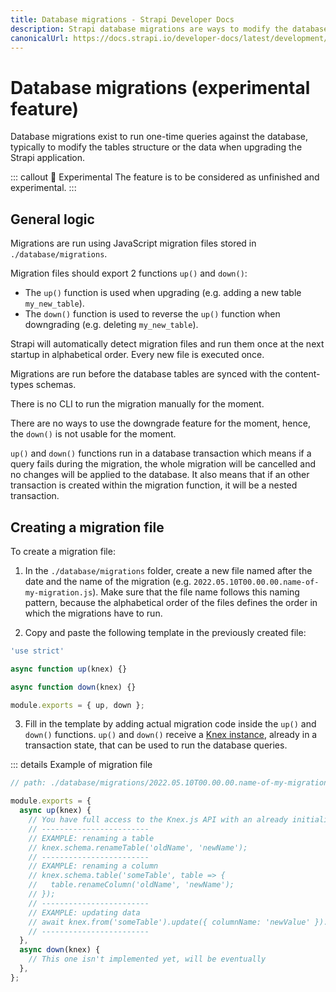 ```yaml
---
title: Database migrations - Strapi Developer Docs
description: Strapi database migrations are ways to modify the database
canonicalUrl: https://docs.strapi.io/developer-docs/latest/development/backend-customization/database-migrations.html
---
```


# Database migrations (experimental feature)

Database migrations exist to run one-time queries against the database, typically to modify the tables structure or the data when upgrading the Strapi application.

::: callout 🚧  Experimental
The feature is to be considered as unfinished and experimental.
:::

## General logic

Migrations are run using JavaScript migration files stored in `./database/migrations`.

Migration files should export 2 functions `up()` and `down()`:
- The `up()` function is used when upgrading (e.g. adding a new table `my_new_table`).
- The `down()` function is used to reverse the `up()` function when downgrading (e.g. deleting `my_new_table`).

Strapi will automatically detect migration files and run them once at the next startup in alphabetical order. Every new file is executed once.

Migrations are run before the database tables are synced with the content-types schemas.

There is no CLI to run the migration manually for the moment.

There are no ways to use the downgrade feature for the moment, hence, the `down()` is not usable for the moment.

`up()` and `down()` functions run in a database transaction which means if a query fails during the migration, the whole migration will be cancelled and no changes will be applied to the database. It also means that if an other transaction is created within the migration function, it will be a nested transaction.

## Creating a migration file

To create a migration file:

1. In the `./database/migrations` folder, create a new file named after the date and the name of the migration (e.g. `2022.05.10T00.00.00.name-of-my-migration.js`). Make sure that the file name follows this naming pattern, because the alphabetical order of the files defines the order in which the migrations have to run.

2. Copy and paste the following template in the previously created file:

```jsx
'use strict'

async function up(knex) {}

async function down(knex) {}

module.exports = { up, down };
```

3. Fill in the template by adding actual migration code inside the `up()` and `down()` functions.
`up()` and `down()` receive a [Knex instance](https://knexjs.org/), already in a transaction state, that can be used to run the database queries.

::: details Example of migration file

```jsx
// path: ./database/migrations/2022.05.10T00.00.00.name-of-my-migration.js

module.exports = {
  async up(knex) {
    // You have full access to the Knex.js API with an already initialized connection to the database
    // ------------------------
    // EXAMPLE: renaming a table
    // knex.schema.renameTable('oldName', 'newName');
    // ------------------------
    // EXAMPLE: renaming a column
    // knex.schema.table('someTable', table => {
    //   table.renameColumn('oldName', 'newName');
    // });
    // ------------------------
    // EXAMPLE: updating data
    // await knex.from('someTable').update({ columnName: 'newValue' }).where({ columnName: 'oldValue' });
    // ------------------------
  },
  async down(knex) {
    // This one isn't implemented yet, will be eventually
  },
};
```
